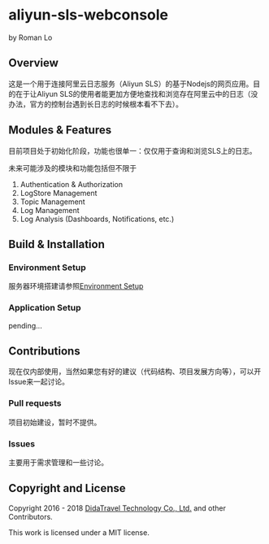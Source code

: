 # aliyun-sls-webconsole

by Roman Lo

## Overview

这是一个用于连接阿里云日志服务（Aliyun SLS）的基于Nodejs的网页应用。目的在于让Aliyun SLS的使用者能更加方便地查找和浏览存在阿里云中的日志（没办法，官方的控制台遇到长日志的时候根本看不下去）。

## Modules & Features

目前项目处于初始化阶段，功能也很单一：仅仅用于查询和浏览SLS上的日志。

未来可能涉及的模块和功能包括但不限于

1. Authentication & Authorization
2. LogStore Management
3. Topic Management
4. Log Management
5. Log Analysis (Dashboards, Notifications, etc.)

## Build & Installation

### Environment Setup

服务器环境搭建请参照[Environment Setup](https://github.com/DidaTravel/aliyun-sls-webconsole/wiki/Enviroment-Setup)

### Application Setup

pending...

## Contributions

现在仅内部使用，当然如果您有好的建议（代码结构、项目发展方向等），可以开Issue来一起讨论。

### Pull requests

项目初始建设，暂时不提供。

### Issues

主要用于需求管理和一些讨论。

## Copyright and License

Copyright 2016 - 2018 [DidaTravel Technology Co., Ltd.](http://www.didatravel.com) and other Contributors.

This work is licensed under a MIT license.
